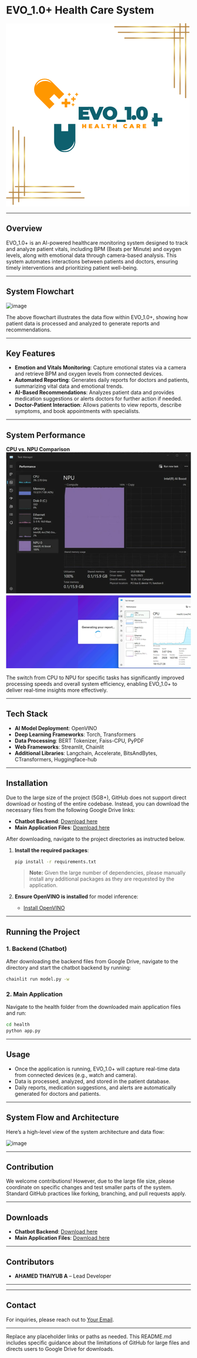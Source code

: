 

# EVO_1.0+ Health Care System

![EVO_1.0+ Logo](https://github.com/Ahamedthaiyub/EVO-1.0_openvino/blob/main/Green%20and%20Orange%20Simple%20Medical%20Logo(1).png)

---

## Overview

EVO_1.0+ is an AI-powered healthcare monitoring system designed to track and analyze patient vitals, including BPM (Beats per Minute) and oxygen levels, along with emotional data through camera-based analysis. This system automates interactions between patients and doctors, ensuring timely interventions and prioritizing patient well-being.

---

## System Flowchart

![image](https://github.com/user-attachments/assets/0e5dbe14-426e-4e81-bd6e-c4cf3b6e6b03)


The above flowchart illustrates the data flow within EVO_1.0+, showing how patient data is processed and analyzed to generate reports and recommendations.

---

## Key Features

- **Emotion and Vitals Monitoring**: Capture emotional states via a camera and retrieve BPM and oxygen levels from connected devices.
- **Automated Reporting**: Generates daily reports for doctors and patients, summarizing vital data and emotional trends.
- **AI-Based Recommendations**: Analyzes patient data and provides medication suggestions or alerts doctors for further action if needed.
- **Doctor-Patient Interaction**: Allows patients to view reports, describe symptoms, and book appointments with specialists.

---

## System Performance

**CPU vs. NPU Comparison**  
![CPU Performance](https://github.com/Ahamedthaiyub/EVO-1.0_openvino/blob/main/WhatsApp%20Image%202024-10-27%20at%2022.25.46.jpeg)
![ NPU Performance](https://github.com/Ahamedthaiyub/EVO-1.0_openvino/blob/main/WhatsApp%20Image%202024-10-27%20at%2022.31.02.jpeg)


The switch from CPU to NPU for specific tasks has significantly improved processing speeds and overall system efficiency, enabling EVO_1.0+ to deliver real-time insights more effectively.

---

## Tech Stack

- **AI Model Deployment**: OpenVINO
- **Deep Learning Frameworks**: Torch, Transformers
- **Data Processing**: BERT Tokenizer, Faiss-CPU, PyPDF
- **Web Frameworks**: Streamlit, Chainlit
- **Additional Libraries**: Langchain, Accelerate, BitsAndBytes, CTransformers, Huggingface-hub

---

## Installation

Due to the large size of the project (5GB+), GitHub does not support direct download or hosting of the entire codebase. Instead, you can download the necessary files from the following Google Drive links:

- **Chatbot Backend**: [Download here](https://drive.google.com/drive/folders/1zYYp1ZbeRzo1zfxk4TU5pyD1pXKqJnBT?usp=sharing)
- **Main Application Files**: [Download here](https://drive.google.com/drive/folders/1whe8bFdKN5dNOIB_PYTTPqM8_JTxeQEX?usp=sharing)

After downloading, navigate to the project directories as instructed below.

1. **Install the required packages**:
   ```bash
   pip install -r requirements.txt
   ```
   
   > **Note:** Given the large number of dependencies, please manually install any additional packages as they are requested by the application.

2. **Ensure OpenVINO is installed** for model inference:
   - [Install OpenVINO](https://docs.openvino.ai/latest/openvino_docs_install_guides_installing_openvino.html)

---

## Running the Project

### 1. Backend (Chatbot)

After downloading the backend files from Google Drive, navigate to the directory and start the chatbot backend by running:

```bash
chainlit run model.py -w
```

### 2. Main Application

Navigate to the health folder from the downloaded main application files and run:

```bash
cd health
python app.py
```

---

## Usage

- Once the application is running, EVO_1.0+ will capture real-time data from connected devices (e.g., watch and camera).
- Data is processed, analyzed, and stored in the patient database.
- Daily reports, medication suggestions, and alerts are automatically generated for doctors and patients.

---

## System Flow and Architecture

Here’s a high-level view of the system architecture and data flow:

![image](https://github.com/user-attachments/assets/6ac0fb8f-dd6e-4d5f-b2b0-9c8d0d878f16)


---

## Contribution

We welcome contributions! However, due to the large file size, please coordinate on specific changes and test smaller parts of the system. Standard GitHub practices like forking, branching, and pull requests apply.

---

## Downloads

- **Chatbot Backend**: [Download here](https://drive.google.com/drive/folders/1zYYp1ZbeRzo1zfxk4TU5pyD1pXKqJnBT?usp=sharing)
- **Main Application Files**: [Download here](https://drive.google.com/drive/folders/1whe8bFdKN5dNOIB_PYTTPqM8_JTxeQEX?usp=sharing)

---

## Contributors

- **AHAMED THAIYUB A** – Lead Developer

---


---

## Contact

For inquiries, please reach out to [Your Email](ahamedthaiyub27@gmail.com).

---

Replace any placeholder links or paths as needed. This README.md includes specific guidance about the limitations of GitHub for large files and directs users to Google Drive for downloads.
